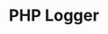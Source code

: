 ---
title: PHP Logger
project-url: https://github.com/vagnercsouza/logger
logo:
  logofile: php.svg
  orientation: vertical
shipping-summary:
  data-source: PHP code
shipping-tags:
  - from-your-code
---